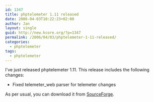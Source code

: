 ```yaml
---
id: 1347
title: phptelemeter 1.11 released
date: 2006-04-03T10:22:23+02:00
author: Jan
layout: single
guid: http://new.kcore.org/?p=1347
permalink: /2006/04/03/phptelemeter-1-11-released/
categories:
  - phptelemeter
tags:
  - phptelemeter
---
```

I've just released phptelemeter 1.11. This release includes the following changes:

  * Fixed telemeter_web parser for telemeter changes

As per usual, you can download it from [SourceForge](http://sourceforge.net/projects/phptelemeter).